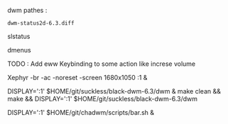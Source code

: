 dwm pathes :

    dwm-status2d-6.3.diff

slstatus

dmenus



TODO :
     Add eww
     Keybinding to some action like increse volume




Xephyr -br -ac -noreset -screen 1680x1050 :1 &

DISPLAY=':1' $HOME/git/suckless/black-dwm-6.3/dwm &
make clean && make && DISPLAY=':1' $HOME/git/suckless/black-dwm-6.3/dwm

DISPLAY=':1' $HOME/git/chadwm/scripts/bar.sh &
